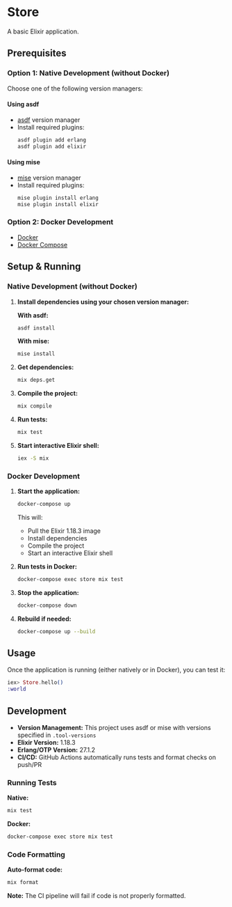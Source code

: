 # Store

A basic Elixir application.

## Prerequisites

### Option 1: Native Development (without Docker)

Choose one of the following version managers:

#### Using asdf
- [asdf](https://asdf-vm.com/) version manager
- Install required plugins:
  ```bash
  asdf plugin add erlang
  asdf plugin add elixir
  ```

#### Using mise
- [mise](https://mise.jdx.dev/) version manager
- Install required plugins:
  ```bash
  mise plugin install erlang
  mise plugin install elixir
  ```

### Option 2: Docker Development

- [Docker](https://docs.docker.com/get-docker/)
- [Docker Compose](https://docs.docker.com/compose/install/)

## Setup & Running

### Native Development (without Docker)

1. **Install dependencies using your chosen version manager:**

   **With asdf:**
   ```bash
   asdf install
   ```

   **With mise:**
   ```bash
   mise install
   ```

2. **Get dependencies:**
   ```bash
   mix deps.get
   ```

3. **Compile the project:**
   ```bash
   mix compile
   ```

4. **Run tests:**
   ```bash
   mix test
   ```

5. **Start interactive Elixir shell:**
   ```bash
   iex -S mix
   ```

### Docker Development

1. **Start the application:**
   ```bash
   docker-compose up
   ```
   This will:
   - Pull the Elixir 1.18.3 image
   - Install dependencies
   - Compile the project
   - Start an interactive Elixir shell

2. **Run tests in Docker:**
   ```bash
   docker-compose exec store mix test
   ```

3. **Stop the application:**
   ```bash
   docker-compose down
   ```

4. **Rebuild if needed:**
   ```bash
   docker-compose up --build
   ```

## Usage

Once the application is running (either natively or in Docker), you can test it:

```elixir
iex> Store.hello()
:world
```

## Development

- **Version Management:** This project uses asdf or mise with versions specified in `.tool-versions`
- **Elixir Version:** 1.18.3
- **Erlang/OTP Version:** 27.1.2
- **CI/CD:** GitHub Actions automatically runs tests and format checks on push/PR

### Running Tests

**Native:**
```bash
mix test
```

**Docker:**
```bash
docker-compose exec store mix test
```

### Code Formatting

**Auto-format code:**
```bash
mix format
```

**Note:** The CI pipeline will fail if code is not properly formatted.
